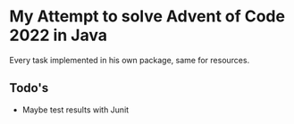 # My Attempt to solve Advent of Code 2022 in Java

Every task implemented in his own package, same for resources.

## Todo's

 - Maybe test results with Junit